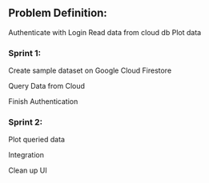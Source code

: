 ## Problem Definition:

Authenticate with Login
Read data from cloud db
Plot data

### Sprint 1:
Create sample dataset on Google Cloud Firestore

Query Data from Cloud

Finish Authentication

### Sprint 2:

Plot queried data

Integration

Clean up UI
